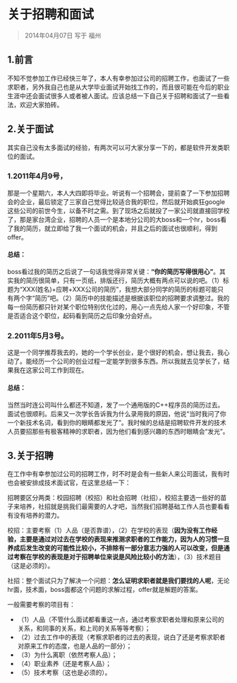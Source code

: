 # 关于招聘和面试

> 2014年04月07日 写于 福州

## 1.前言

不知不觉参加工作已经快三年了，本人有幸参加过公司的招聘工作，也面试了一些求职者，另外我自己也是从大学毕业面试开始找工作的，而且很可能在今后的职业生涯中还会面试很多人或者被人面试。应该总结一下自己关于招聘和面试了一些看法，欢迎大家拍砖。

## 2.关于面试

其实自己没有太多面试的经验，有两次可以可大家分享一下的，都是软件开发类职位的面试。

### 1.2011年4月9号，

那是一个星期六，本人大四即将毕业。听说有一个招聘会，提前查了一下参加招聘会的企业，最后锁定了三家自己觉得比较适合我的职位，然后就开始疯狂google这些公司的前世今生，以备不时之需。到了现场之后就投了一家公司就直接回学校了，那是家台湾企业，招聘的人员一个是本地分公司的大boss和一个hr，boss看了我的简历，就立即给了我一个面试的机会，并且之后的面试也很顺利，得到offer。

#### 总结：

boss看过我的简历之后说了一句话我觉得非常关键：**“你的简历写得很用心”**。其实我的简历很简单，只有一页纸，排版还行，简历大概有两点可以说的吧。（1）标题为“XXX(姓名)+应聘+XXX公司的简历”，我想大部分同学的简历的标题可能只有两个字“简历”吧。（2）简历中的技能描述是根据该职位的招聘要求调整过。我的每一份简历都只针对某个职位特别优化过的，用心一点先给人家一个好印象，不管是否适合这个职位，起码看到简历之后印象分会好点。


### 2.2011年5月3号。

这是一个同学推荐我去的，她的一个学长创业，是个很好的机会，想让我去，我心动了。能经历一个公司的创业过程一定能学到很多东西。所以我就去见学长了，结果我在这家公司工作到现在。

#### 总结：

当然当时连公司叫什么都还不知道，发了一个通用版的C++程序员的简历过去。面试也很顺利。后来又一次学长告诉我为什么录用我的原因，他说“当时我问了你一个新技术名词，看到你的眼睛都发光了”。我时候的总结是招聘软件开发的技术人员要招那些有极客精神的求职者，因为他们看到感兴趣的东西时眼睛会“发光”。

## 3.关于招聘

在工作中有幸参加过公司的招聘工作，时不时是会有一些新人来公司面试，我有时也会被安排成技术面试官，在这里总结一下：

招聘要区分两类：校园招聘（校招）和社会招聘（社招），校招主要选一些好的苗子来培养，社招就是挑我们最需要的人才吧，当然我们招聘基础工作人员也要看看有没有培养的潜力。

校招：主要考察（1）人品（是否靠谱），（2）在学校的表现（**因为没有工作经验，主要是通过对过去在学校的表现来推测求职者的工作能力，因为人的习惯一旦养成后发生改变的可能性比较小，不排除有一部分意志力强的人可以改变，但是通过考察在学校的表现是对于招聘单位来说是风险比较小的方法**），（3）技术题目（这是必须的）。

社招：整个面试只为了解决一个问题：**怎么证明求职者就是我们要找的人呢**，无论hr面，技术面，boss面都这个问题的求解过程，offer就是解题的答案。

一般需要考察的项目有：

- （1）人品（不管什么面试都看重这一点，通过考察求职者处理和原来公司的关系，和同事的关系，和上司的关系等等考察）；
- （2）过去工作中的表现（考察求职者的过去的表现，说白了还是考察求职者对原来工作的态度，也是人品的一部分）；
- （3）为什么离职（依然考察人品）；
- （4）职业素养（还是考察人品）；
- （5）技术考察（这也是必须的）。
